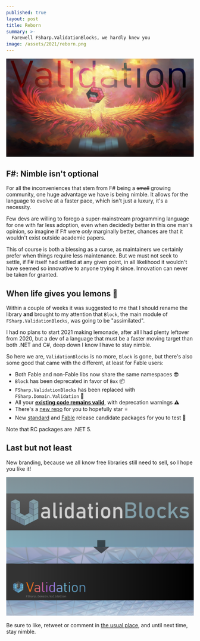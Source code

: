 ```yaml
---
published: true
layout: post
title: Reborn
summary: >-
  Farewell FSharp.ValidationBlocks, we hardly knew you
image: /assets/2021/reborn.png
---
```


![splash](/assets/2021/reborn.png)

## F#: Nimble isn't optional

For all the inconveniences that stem from F# being a <s>small</s> growing community, one huge advantage we have is being nimble. It allows for the language to evolve at a faster pace, which isn't just a luxury, it's a necessity.

Few devs are willing to forego a super-mainstream programming language for one with far less adoption, even when decidedly better in this one man's opinion, so imagine if F# were *only* marginally better, chances are that it wouldn't exist outside academic papers.

This of course is both a blessing as a curse, as maintainers we certainly prefer when things require less maintenance. But we must not seek to settle, if F# itself had settled at any given point, in all likelihood it wouldn't have seemed so innovative to anyone trying it since. Innovation can never be taken for granted.

## When life gives you lemons 🍋

Within a couple of weeks it was suggested to me that I should rename the library **and** brought to my attention that `Block`, the main module of `FSharp.ValidationBlocks`, was going to be "assimilated".

I had no plans to start 2021 making lemonade, after all I had plenty leftover from 2020, but a dev of a language that must be a faster moving target than both .NET and C#, deep down I know I have to stay nimble.

So here we are, `ValidationBlocks` is no more, `Block` is gone, but there's also some good that came with the different, at least for Fable users:

- Both Fable and non-Fable libs now share the same namespaces 😎
- `Block` has been deprecated in favor of `Box` 📦
- `FSharp.ValidationBlocks` has been replaced with `FSharp.Domain.Validation` 🎊
- All your **<u>existing code remains valid</u>**, with deprecation warnings ⚠
- There's a [new repo](https://github.com/lfr/FSharp.Domain.Validation) for you to hopefully star ⭐
- New [standard](https://www.nuget.org/packages/FSharp.Domain.Validation/0.9.78-rc2) and [Fable](https://www.nuget.org/packages/FSharp.Domain.Validation.Fable/0.9.78-rc2) release candidate packages for you to test 🧪

Note that RC packages are .NET 5.

## Last but not least

New branding, because we all know free libraries still need to sell, so I hope you like it!

![oldnew](/assets/2021/oldnew.png)
  
Be sure to like, retweet or comment in [the usual place](), and until next time, stay nimble.
